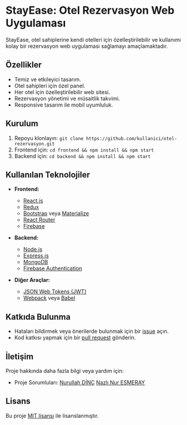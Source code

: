 # StayEase: Otel Rezervasyon Web Uygulaması

StayEase, otel sahiplerine kendi otelleri için özelleştirilebilir ve kullanımı kolay bir rezervasyon web uygulaması sağlamayı amaçlamaktadır.

## Özellikler

- Temiz ve etkileyici tasarım.
- Otel sahipleri için özel panel.
- Her otel için özelleştirilebilir web sitesi.
- Rezervasyon yönetimi ve müsaitlik takvimi. 
- Responsive tasarım ile mobil uyumluluk.

## Kurulum

1. Repoyu klonlayın: `git clone https://github.com/kullanici/otel-rezervasyon.git`
2. Frontend için: `cd frontend && npm install && npm start`
3. Backend için: `cd backend && npm install && npm start`

## Kullanılan Teknolojiler
 
- **Frontend:**
  - [React.js](https://reactjs.org/)
  - [Redux](https://redux.js.org/)
  - [Bootstrap](https://getbootstrap.com/) veya [Materialize](https://materializecss.com/)
  - [React Router](https://reactrouter.com/)
  - [Firebase](https://firebase.google.com/)

- **Backend:**
  - [Node.js](https://nodejs.org/)
  - [Express.js](https://expressjs.com/)
  - [MongoDB](https://www.mongodb.com/)
  - [Firebase Authentication](https://firebase.google.com/products/auth)

- **Diğer Araçlar:**
  - [JSON Web Tokens (JWT)](https://jwt.io/)
  - [Webpack](https://webpack.js.org/) veya [Babel](https://babeljs.io/)

## Katkıda Bulunma

- Hataları bildirmek veya önerilerde bulunmak için bir [issue](https://github.com/kullanici/otel-rezervasyon/issues) açın.
- Kod katkısı yapmak için bir [pull request](https://github.com/kullanici/otel-rezervasyon/pulls) gönderin.

## İletişim

Proje hakkında daha fazla bilgi veya yardım için:

- Proje Sorumluları: 
[Nurullah DİNÇ](mailto:nurullah.dinc156@gmail.com)
[Nazlı Nur ESMERAY](mailto:nazlinuresmeray049@gmail.com)

## Lisans

Bu proje [MIT lisansı](LICENSE) ile lisanslanmıştır.
